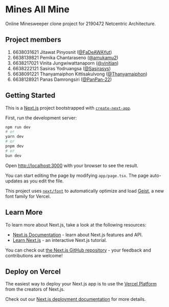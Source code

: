 
# Mines All Mine
Online Minesweeper clone project for 2190472 Netcentric Architecture.

## Project members
1. 6638031621 Jitawat Pinyosnit ([@FaDeAWAYut](https://github.com/FaDeAWAYut))
2. 6638139821 Pemika Chantaraseno ([@amukamu2](https://github.com/amukamu2))
3. 6638217021 Vinita Jungwiwattanaporn ([@vinitian](https://github.com/vinitian))
4. 6638222121 Sasiras Yodruangsa ([@Sasirasys](https://github.com/Sasirasys))
5. 6638091221 Thanyamaiphon Kittisakulvong ([@Thanyamaiphon](https://github.com/Thanyamaiphon))
6. 6638128921 Panas Damrongsiri ([@PanPan-22](https://github.com/PanPan-22))

## Getting Started

This is a [Next.js](https://nextjs.org) project bootstrapped with [`create-next-app`](https://nextjs.org/docs/app/api-reference/cli/create-next-app).

First, run the development server:

```bash
npm run dev
# or
yarn dev
# or
pnpm dev
# or
bun dev
```

Open [http://localhost:3000](http://localhost:3000) with your browser to see the result.

You can start editing the page by modifying `app/page.tsx`. The page auto-updates as you edit the file.

This project uses [`next/font`](https://nextjs.org/docs/app/building-your-application/optimizing/fonts) to automatically optimize and load [Geist](https://vercel.com/font), a new font family for Vercel.

## Learn More

To learn more about Next.js, take a look at the following resources:

- [Next.js Documentation](https://nextjs.org/docs) - learn about Next.js features and API.
- [Learn Next.js](https://nextjs.org/learn) - an interactive Next.js tutorial.

You can check out [the Next.js GitHub repository](https://github.com/vercel/next.js) - your feedback and contributions are welcome!

## Deploy on Vercel

The easiest way to deploy your Next.js app is to use the [Vercel Platform](https://vercel.com/new?utm_medium=default-template&filter=next.js&utm_source=create-next-app&utm_campaign=create-next-app-readme) from the creators of Next.js.

Check out our [Next.js deployment documentation](https://nextjs.org/docs/app/building-your-application/deploying) for more details.
